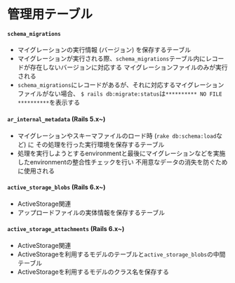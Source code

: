 # 管理用テーブル
#### `schema_migrations`
- マイグレーションの実行情報 (バージョン) を保存するテーブル
- マイグレーションが実行される際、`schema_migrations`テーブル内にレコードが存在しないバージョンに対応する
  マイグレーションファイルのみが実行される
- `schema_migrations`にレコードがあるが、それに対応するマイグレーションファイルがない場合、
  `$ rails db:migrate:status`は`********** NO FILE **********`を表示する

#### `ar_internal_metadata` (Rails 5.x~)
- マイグレーションやスキーマファイルのロード時 (`rake db:schema:load`など) に
  その処理を行った実行環境を保存するテーブル
- 処理を実行しようとするenvironmentと最後にマイグレーションなどを実施したenvironmentの整合性チェックを行い
  不用意なデータの消失を防ぐために使用される

#### `active_storage_blobs` (Rails 6.x~)
- ActiveStorage関連
- アップロードファイルの実体情報を保存するテーブル

#### `active_storage_attachments` (Rails 6.x~)
- ActiveStorage関連
- ActiveStorageを利用するモデルのテーブルと`active_storage_blobs`の中間テーブル
- ActiveStorageを利用するモデルのクラス名を保存する
